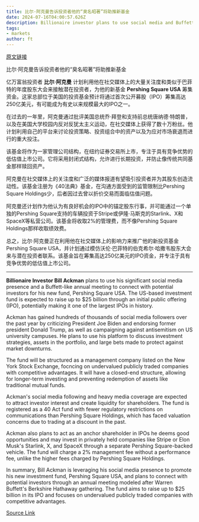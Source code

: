 ```yaml
---
title: 比尔·阿克曼告诉投资者他的“臭名昭著”将助推新基金
date: 2024-07-16T04:00:57.626Z
description: Billionaire investor plans to use social media and Buffett-like annual meeting to connect with investors
tags: 
- markets
author: ft
---
```


[原文链接](https://ft.com/content/13277e79-3f89-4294-aee1-f1c2a40afbfb)

比尔·阿克曼告诉投资者他的“臭名昭著”将助推新基金

亿万富翁投资者 **比尔·阿克曼** 计划利用他在社交媒体上的大量关注度和类似于巴菲特的年度股东大会来接触潜在投资者，为他的新基金 **Pershing Square USA** 筹集资金。这家总部位于美国的投资基金预计将通过首次公开募股（IPO）筹集高达250亿美元，有可能成为有史以来规模最大的IPO之一。

在过去的一年里，阿克曼通过批评美国总统乔·拜登和支持前总统唐纳德·特朗普，以及在美国大学校园内反对反犹太主义运动，在社交媒体上获得了数十万粉丝。他计划利用自己的平台来讨论投资策略、投资组合中的资产以及为应对市场衰退而进行的重大投注。

该基金将作为一家管理公司结构，在纽约证券交易所上市，专注于具有竞争优势的低估值上市公司。它将采用封闭式结构，允许进行长期投资，并防止像传统共同基金那样赎回资产。

阿克曼在社交媒体上的关注度和广泛的媒体报道有望吸引投资者并为其股东创造流动性。该基金注册为《40法典》基金，在沟通方面受到的监管限制比Pershing Square Holdings少，后者因过去曾以折价交易而面临估值问题。

阿克曼还计划作为他认为有良好机会的IPO中的锚定股东行事，并可能通过一个单独的Pershing Square支持的车辆投资于Stripe或伊隆·马斯克的Starlink、X和SpaceX等私营公司。该基金将收取2%的管理费，而不像Pershing Square Holdings那样收取绩效费。

总之，比尔·阿克曼正在利用他在社交媒体上的影响力来推广他的新投资基金Pershing Square USA，并计划通过模仿沃伦·巴菲特的伯克希尔·哈撒韦股东大会来与潜在投资者联系。该基金旨在筹集高达250亿美元的IPO资金，并专注于具有竞争优势的低估值上市公司。

---

 **Billionaire Investor Bill Ackman** plans to use his significant social media presence and a Buffett-like annual meeting to connect with potential investors for his new fund, Pershing Square USA. The US-based investment fund is expected to raise up to $25 billion through an initial public offering (IPO), potentially making it one of the largest IPOs in history.

Ackman has gained hundreds of thousands of social media followers over the past year by criticizing President Joe Biden and endorsing former president Donald Trump, as well as campaigning against antisemitism on US university campuses. He plans to use his platform to discuss investment strategies, assets in the portfolio, and large bets made to protect against market downturns.

The fund will be structured as a management company listed on the New York Stock Exchange, focncing on undervalued publicly traded companies with competitive advantages. It will have a closed-end structure, allowing for longer-term investing and preventing redemption of assets like traditional mutual funds.

Ackman's social media following and heavy media coverage are expected to attract investor interest and create liquidity for shareholders. The fund is registered as a 40 Act fund with fewer regulatory restrictions on communications than Pershing Square Holdings, which has faced valuation concerns due to trading at a discount in the past.

Ackman also plans to act as an anchor shareholder in IPOs he deems good opportunities and may invest in privately held companies like Stripe or Elon Musk's Starlink, X, and SpaceX through a separate Pershing Square-backed vehicle. The fund will charge a 2% management fee without a performance fee, unlike the higher fees charged by Pershing Square Holdings.

In summary, Bill Ackman is leveraging his social media presence to promote his new investment fund, Pershing Square USA, and plans to connect with potential investors through an annual meeting modeled after Warren Buffett's Berkshire Hathaway gathering. The fund aims to raise up to $25 billion in its IPO and focuses on undervalued publicly traded companies with competitive advantages.

[Source Link](https://ft.com/content/13277e79-3f89-4294-aee1-f1c2a40afbfb)

